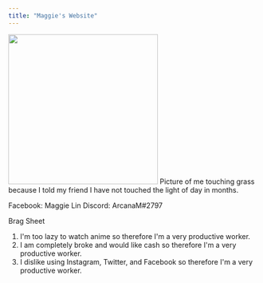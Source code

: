 ```yaml
---
title: "Maggie's Website"
---
```


<image src="https://cdn.discordapp.com/attachments/754434661026889859/835265605270634506/20210423_172651.jpg" width="300">
Picture of me touching grass because I told my friend I have not touched the light of day in months.

Facebook: Maggie Lin          Discord: ArcanaM#2797


Brag Sheet
  1. I'm too lazy to watch anime so therefore I'm a very productive worker.
  2. I am completely broke and would like cash so therefore I'm a very productive worker.
  3. I dislike using Instagram, Twitter, and Facebook so therefore I'm a very productive worker.
